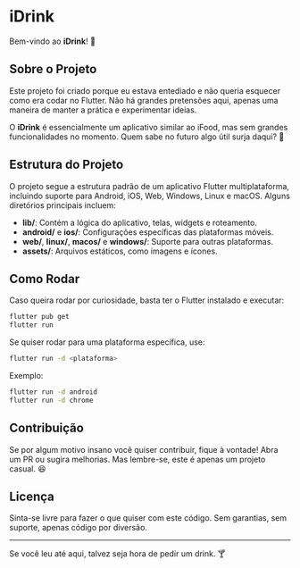 # iDrink

Bem-vindo ao **iDrink**! 🍹

## Sobre o Projeto

Este projeto foi criado porque eu estava entediado e não queria esquecer como era codar no Flutter. Não há grandes pretensões aqui, apenas uma maneira de manter a prática e experimentar ideias.

O **iDrink** é essencialmente um aplicativo similar ao iFood, mas sem grandes funcionalidades no momento. Quem sabe no futuro algo útil surja daqui? 🤷

## Estrutura do Projeto

O projeto segue a estrutura padrão de um aplicativo Flutter multiplataforma, incluindo suporte para Android, iOS, Web, Windows, Linux e macOS. Alguns diretórios principais incluem:

- **lib/**: Contém a lógica do aplicativo, telas, widgets e roteamento.
- **android/** e **ios/**: Configurações específicas das plataformas móveis.
- **web/**, **linux/**, **macos/** e **windows/**: Suporte para outras plataformas.
- **assets/**: Arquivos estáticos, como imagens e ícones.

## Como Rodar

Caso queira rodar por curiosidade, basta ter o Flutter instalado e executar:

```sh
flutter pub get
flutter run
```

Se quiser rodar para uma plataforma específica, use:

```sh
flutter run -d <plataforma>
```

Exemplo:

```sh
flutter run -d android
flutter run -d chrome
```

## Contribuição

Se por algum motivo insano você quiser contribuir, fique à vontade! Abra um PR ou sugira melhorias. Mas lembre-se, este é apenas um projeto casual. 😆

## Licença

Sinta-se livre para fazer o que quiser com este código. Sem garantias, sem suporte, apenas código por diversão.

---

Se você leu até aqui, talvez seja hora de pedir um drink. 🍸
